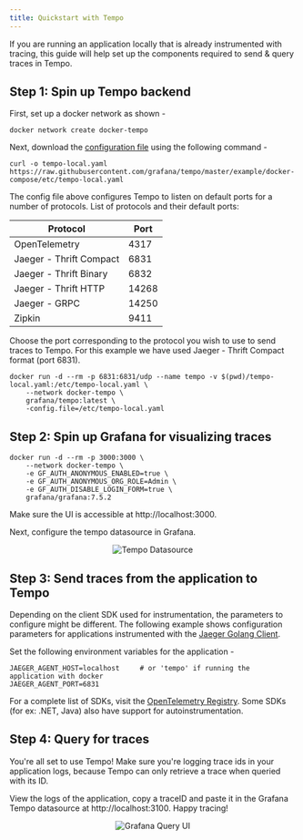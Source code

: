 ```yaml
---
title: Quickstart with Tempo
---
```


If you are running an application locally that is already instrumented with tracing,
this guide will help set up the components required to send & query traces in Tempo.

## Step 1: Spin up Tempo backend

First, set up a docker network as shown -

```
docker network create docker-tempo
```

Next, download the [configuration file](https://github.com/grafana/tempo/blob/master/example/docker-compose/etc/tempo-local.yaml) using the following command -

```
curl -o tempo-local.yaml https://raw.githubusercontent.com/grafana/tempo/master/example/docker-compose/etc/tempo-local.yaml
```

The config file above configures Tempo to listen on default ports for a number of protocols.
List of protocols and their default ports:

|  Protocol    |   Port  |
|  ---         |   ---   |
|  OpenTelemetry  | 4317 |
|  Jaeger - Thrift Compact | 6831 |  # Jaeger Golang client uses this when used with JAEGER_AGENT_HOST & JAEGER_AGENT_PORT
|  Jaeger - Thrift Binary |  6832  |
|  Jaeger - Thrift HTTP |  14268 |  # Jaeger Golang client uses this when used with JAEGER_ENDPOINT
|  Jaeger - GRPC |  14250  | # Jaeger Agent uses this.
|  Zipkin  | 9411 |

Choose the port corresponding to the protocol you wish to use to send traces to Tempo. For this example we have used Jaeger - Thrift
Compact format (port 6831).

```
docker run -d --rm -p 6831:6831/udp --name tempo -v $(pwd)/tempo-local.yaml:/etc/tempo-local.yaml \
    --network docker-tempo \
    grafana/tempo:latest \
    -config.file=/etc/tempo-local.yaml
```

## Step 2: Spin up Grafana for visualizing traces

```
docker run -d --rm -p 3000:3000 \
    --network docker-tempo \
    -e GF_AUTH_ANONYMOUS_ENABLED=true \
    -e GF_AUTH_ANONYMOUS_ORG_ROLE=Admin \
    -e GF_AUTH_DISABLE_LOGIN_FORM=true \
    grafana/grafana:7.5.2
```

Make sure the UI is accessible at http://localhost:3000.

Next, configure the tempo datasource in Grafana.

<p align="center"><img src="../tempo-ds.png" alt="Tempo Datasource"></p>


## Step 3: Send traces from the application to Tempo

Depending on the client SDK used for instrumentation, the parameters to configure might be different.
The following example shows configuration parameters for applications instrumented with the [Jaeger Golang Client](https://github.com/jaegertracing/jaeger-client-go).

Set the following environment variables for the application -

```
JAEGER_AGENT_HOST=localhost     # or 'tempo' if running the application with docker
JAEGER_AGENT_PORT=6831
```

For a complete list of SDKs, visit the [OpenTelemetry Registry](https://opentelemetry.io/registry/?s=sdk).
Some SDKs (for ex: .NET, Java) also have support for autoinstrumentation.

## Step 4: Query for traces

You're all set to use Tempo! Make sure you're logging trace ids in your application logs, because Tempo can only retrieve a trace when queried with its ID.

View the logs of the application, copy a traceID and paste it in the Grafana Tempo datasource at http://localhost:3100. Happy tracing!

<p align="center"><img src="../grafana-query.png" alt="Grafana Query UI"></p>
